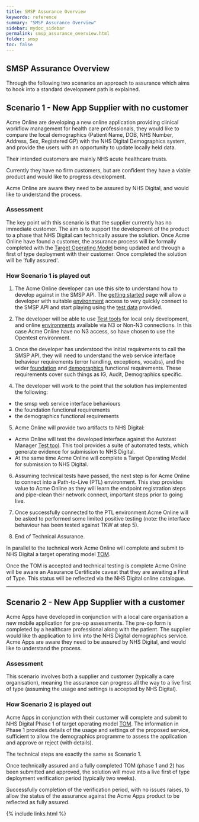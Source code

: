 ```yaml
---
title: SMSP Assurance Overview
keywords: reference
summary: "SMSP Assurance Overview"
sidebar: mydoc_sidebar
permalink: smsp_assurance_overview.html
folder: smsp
toc: false
---
```


## SMSP Assurance Overview

Through the following two scenarios an approach to assurance which aims to hook into a standard development path is explained.

## Scenario 1 - New App Supplier with no customer
Acme Online are developing a new online application providing clinical workflow management for health care professionals, they would like to compare the local demographics (Patient Name, DOB, NHS Number, Address, Sex, Registered GP) with the NHS Digital Demographics system, and provide the users with an opportunity to update locally held data.

Their intended customers are mainly NHS acute healthcare trusts.

Currently they have no firm customers, but are confident they have a viable product and would like to progress development. 

Acme Online are aware they need to be assured by NHS Digital, and would like to understand the process.

### Assessment
The key point with this scenario is that the supplier currently has no immediate customer. The aim is to support the development of the product to a phase that NHS Digital can technically assure the solution. Once Acme Online have found a customer, the assurance process will be formally completed with the [Target Operating Model](smsp_tom.html) being updated and through a first of type deployment with their customer. Once completed the solution will be 'fully assured'.

### How Scenario 1 is played out
1. The Acme Online developer can use this site to understand how to develop against in the SMSP API. The [getting started](smsp_getting_started.html) page will allow a developer with suitable [environment](smsp_test_environments.html) access to very quickly connect to the SMSP API and start playing using the [test data](smsp_test_data.html) provided. 

2. The developer will be able to use [Test tools](smsp_test_tools.html) for local only development, and online  [environments](smsp_test_environments.html) available via N3 or Non-N3 connections. In this case Acme Online have no N3 access, so have chosen to use the Opentest environment.

3. Once the developer has understood the initial requirements to call the SMSP API, they will need to understand the web service interface behaviour requirements (error handling, exceptions, vocabs), and the wider [foundation](foundations_reqs.html) and [demographics](demographics_reqs.html) functional requirements. These requirements cover such things as IG, Audit, Demographics specific.

4. The developer will work to the point that the solution has implemented the following:
  * the smsp web service interface behaviours 
  * the foundation functional requirements
  * the demographics functional requirements

5. Acme Online will provide two artifacts to NHS Digital:
  * Acme Online will test the developed interface against the Autotest Manager [Test tool](smsp_test_tools.html). This tool provides a suite of automated tests, which generate evidence for submission to NHS Digital.
  * At the same time Acme Online will complete a Target Operating Model for submission to NHS Digital. 

6. Assuming technical tests have passed, the next step is for Acme Online to connect into a Path-to-Live (PTL) environment. This step provides value to Acme Online as they will learn the endpoint registration steps and pipe-clean their network connect, important steps prior to going live.

7. Once successfully connected to the PTL environment Acme Online will be asked to performed some limited positive testing (note: the interface behaviour has been tested against TKW at step 5). 

8. End of Technical Assurance.

In parallel to the technical work Acme Online will complete and submit to NHS Digital a target operating model [TOM](smsp_tom.html).

Once the TOM is accepted and technical testing is complete Acme Online will be aware an Assurance Certificate caveat that they are awaiting a First of Type. This status will be reflected via the NHS Digital online catalogue.

--- 

## Scenario 2 - New App Supplier with a customer
Acme Apps have developed in conjunction with a local care organisation a new mobile application for pre-op assessments. The pre-op form is completed by a healthcare professional along with the patient. The supplier would like th application to link into the NHS Digital demographics service. Acme Apps are aware they need to be assured by NHS Digital, and would like to understand the process.

### Assessment
This scenario involves both a supplier and customer (typically a care organisation), meaning the assurance can progress all the way to a live first of type (assuming the usage and settings is accepted by NHS Digital).

### How Scenario 2 is played out
Acme Apps in conjunction with their customer will complete and submit to NHS Digital Phase 1 of target operating model [TOM](smsp_tom.html). The information in Phase 1 provides details of the usage and settings of the proposed service, sufficient to allow the demographics programme to assess the application and approve or reject (with details).

The technical steps are exactly the same as Scenario 1. 

Once technically assured and a fully completed TOM (phase 1 and 2) has been submitted and approved, the solution will move into a live first of type deployment verification period (typically two weeks).

Successfully completion of the verification period, with no issues raises, to allow the status of the assurance against the Acme Apps product to be reflected as fully assured. 

{% include links.html %}
